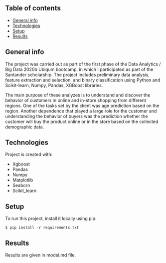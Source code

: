 ## Table of contents
* [General info](#general-info)
* [Technologies](#technologies)
* [Setup](#setup)
* [Results](#results)

## General info
The project was carried out as part of the first phase of the Data Analytics / Big Data 2020b Ubiqum bootcamp, in which I participated as part of the Santander scholarship. The project includes preliminary data analysis, feature extraction and selection, and binary classification using Python and Scikit-learn, Numpy, Pandas, XGBoost libraries.

The main purpose of these analyzes is to understand and discover the behavior of customers in online and in-store shopping from different regions. One of the tasks set by the client was age prediction based on the region. Another dependence that played a large role for the customer and understanding the behavior of buyers was the prediction whether the customer will buy the product online or in the store based on the collected demographic data.

## Technologies
Project is created with:
* Xgboost
* Pandas
* Numpy
* Matplotlib
* Seaborn
* Scikit_learn

## Setup
To run this project, install it locally using pip:

```
$ pip install -r requirements.txt
```

## Results
Results are given in model.md file.
